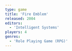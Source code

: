 ```yaml
---
type: game
title: 'Fire Emblem'
released: 2004
editors: 
  - 'Intelligent Systems'
players: 4
genres:
  - 'Role Playing Game (RPG)'
---
```

